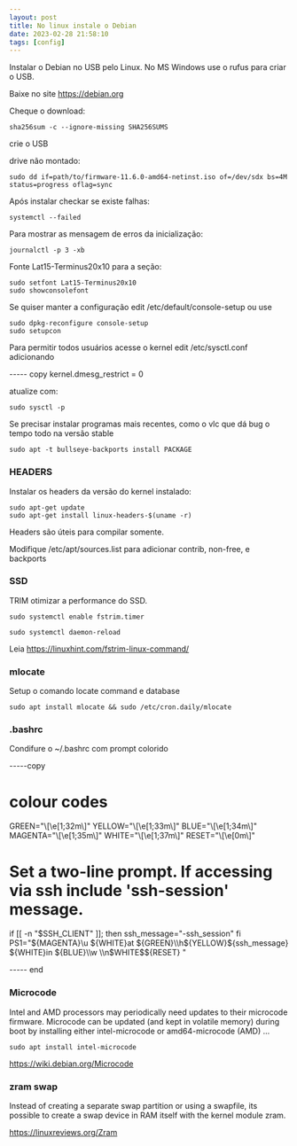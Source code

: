 ```yaml
---
layout: post
title: No linux instale o Debian 
date: 2023-02-28 21:58:10 
tags: [config]
---  
```


Instalar o Debian no USB pelo Linux. No MS Windows use o rufus para criar o USB.

Baixe no site <https://debian.org>

Cheque o download:

	sha256sum -c --ignore-missing SHA256SUMS

crie o USB

drive não montado:

	sudo dd if=path/to/firmware-11.6.0-amd64-netinst.iso of=/dev/sdx bs=4M status=progress oflag=sync

Após instalar checkar se existe falhas:

	systemctl --failed

Para mostrar as mensagem de erros da inicialização:
 
	journalctl -p 3 -xb


Fonte Lat15-Terminus20x10 para a seção:

	sudo setfont Lat15-Terminus20x10
	sudo showconsolefont

Se quiser manter a configuração edit /etc/default/console-setup ou use

	sudo dpkg-reconfigure console-setup
	sudo setupcon

Para permitir todos usuários acesse o kernel edit /etc/sysctl.conf adicionando

----- copy
kernel.dmesg_restrict = 0

atualize com: 

	sudo sysctl -p

Se precisar instalar programas mais recentes, como o vlc que dá bug o tempo todo na versão stable

	sudo apt -t bullseye-backports install PACKAGE

### HEADERS
Instalar os headers da versão do kernel instalado:

	sudo apt-get update
	sudo apt-get install linux-headers-$(uname -r)

Headers são úteis para compilar somente.


Modifique /etc/apt/sources.list para adicionar contrib, non-free, e backports 


### SSD

TRIM otimizar a performance do SSD. 

	sudo systemctl enable fstrim.timer

	sudo systemctl daemon-reload

Leia <https://linuxhint.com/fstrim-linux-command/>



### mlocate

Setup o comando locate command e database

	sudo apt install mlocate && sudo /etc/cron.daily/mlocate

### .bashrc

Condifure o  ~/.bashrc com prompt colorido

-----copy
# colour codes
GREEN="\\[\\e[1;32m\\]"
YELLOW="\\[\\e[1;33m\\]"
BLUE="\\[\\e[1;34m\\]"
MAGENTA="\\[\\e[1;35m\\]"
WHITE="\\[\\e[1;37m\\]"
RESET="\\[\\e[0m\\]"

# Set a two-line prompt. If accessing via ssh include 'ssh-session' message.
if [[ -n "$SSH_CLIENT" ]]; then
    ssh_message="-ssh_session"
fi
PS1="${MAGENTA}\\u ${WHITE}at ${GREEN}\\h${YELLOW}${ssh_message} ${WHITE}in ${BLUE}\\w \\n$WHITE\$${RESET} "

----- end


### Microcode

Intel and AMD processors may periodically need updates to their microcode firmware. Microcode can be updated (and kept in volatile memory) during boot by installing either intel-microcode or amd64-microcode (AMD) ...

	sudo apt install intel-microcode

<https://wiki.debian.org/Microcode>

### zram swap

Instead of creating a separate swap partition or using a swapfile, its possible to create a swap device in RAM itself with the kernel module zram.

<https://linuxreviews.org/Zram>


